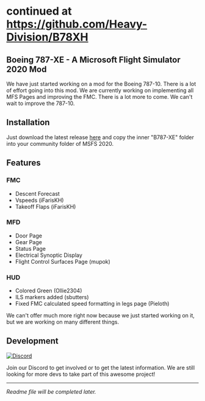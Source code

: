 # continued at https://github.com/Heavy-Division/B78XH

## Boeing 787-XE - A Microsoft Flight Simulator 2020 Mod
We have just started working on a mod for the Boeing 787-10. There is a lot of effort going into this mod. We are currently working on implementing all MFS Pages and improving the FMC. There is a lot more to come. We can't wait to improve the 787-10.

## Installation
Just download the latest release [here](https://github.com/lmk02/B787-XE/releases) and copy the inner "B787-XE" folder into your community folder of MSFS 2020.

## Features
### FMC
- Descent Forecast
- Vspeeds (iFarisKH)
- Takeoff Flaps (iFarisKH)
### MFD
- Door Page
- Gear Page
- Status Page
- Electrical Synoptic Display
- Flight Control Surfaces Page (mupok)
### HUD
- Colored Green (Ollie2304)
- ILS markers added (sbutters)
- Fixed FMC calculated speed formatting in legs page (Pieloth)

We can't offer much more right now because we just started working on it, but we are working on many different things.

## Development
[![Discord](https://img.shields.io/discord/750857112300814448.svg?label=&logo=discord&logoColor=ffffff&color=7389D8&labelColor=6A7EC2)](https://discord.gg/Tc8zXpk)

Join our Discord to get involved or to get the latest information. We are still looking for more devs to take part of this awesome project!

----

*Readme file will be completed later.*
